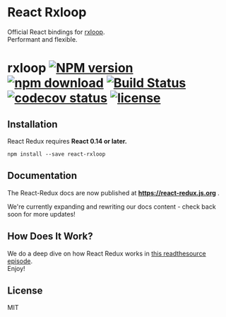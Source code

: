 React Rxloop
=========================

Official React bindings for [rxloop](https://github.com/TalkingData/rxloop).  
Performant and flexible.

# rxloop [![NPM version][npm-image]][npm-url] [![npm download][download-image]][download-url] [![Build Status][build-status-image]][build-status-url] [![codecov status][codecov-image]][codecov-url] [![license][license-image]][license-url]

[npm-image]: https://img.shields.io/npm/v/react-rxloop.svg?style=shield&colorB=brightgreen
[npm-url]: https://npmjs.org/package/react-rxloop
[download-image]: https://img.shields.io/npm/dm/react-rxloop.svg?style=shield&colorB=brightgreen
[download-url]: https://npmjs.org/package/react-rxloop
[build-status-image]: https://circleci.com/gh/TalkingData/react-rxloop/tree/master.png?style=shield&colorB=brightgreen
[build-status-url]: https://circleci.com/gh/TalkingData/react-rxloop
[codecov-image]: https://img.shields.io/codecov/c/github/TalkingData/react-rxloop/master.svg?style=shield&colorB=brightgreen
[codecov-url]: https://codecov.io/github/TalkingData/react-rxloop?branch=master
[license-image]: https://img.shields.io/npm/l/react-rxloop.svg?style=shield&colorB=brightgreen&longCache=true
[license-url]: https://github.com/TalkingData/react-rxloop/blob/master/LICENSE


## Installation

React Redux requires **React 0.14 or later.**

```
npm install --save react-rxloop
```

## Documentation

The React-Redux docs are now published at **https://react-redux.js.org** .

We're currently expanding and rewriting our docs content - check back soon for more updates!

## How Does It Work?

We do a deep dive on how React Redux works in [this readthesource episode](https://www.youtube.com/watch?v=VJ38wSFbM3A).  
Enjoy!

## License

MIT
